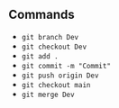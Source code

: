 ## Commands
- `git branch Dev`
- `git checkout Dev`
- `git add .`
- `git commit -m "Commit"`
- `git push origin Dev`
- `git checkout main`
- `git merge Dev`